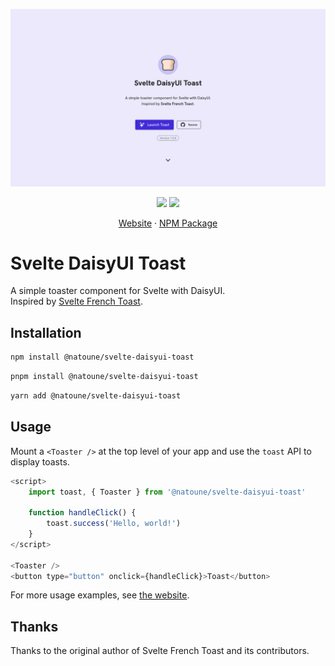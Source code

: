 ![Header Image](/header-image.png)
<p align="center">
<img src="https://badgen.net/badge/license/MIT/422ad5" />
<img src="https://badgen.net/npm/v/@natoune/svelte-daisyui-toast" />
</p>
<p align="center">
<a href="https://natoune.github.io/svelte-daisyui-toast">Website</a> · <a href="https://npmjs.com/package/@natoune/svelte-daisyui-toast">NPM Package</a>
</p>

# Svelte DaisyUI Toast

A simple toaster component for Svelte with DaisyUI.  
Inspired by [Svelte French Toast](https://github.com/kbrgl/svelte-french-toast).

## Installation

```bash
npm install @natoune/svelte-daisyui-toast
```

```bash
pnpm install @natoune/svelte-daisyui-toast
```

```bash
yarn add @natoune/svelte-daisyui-toast
```

## Usage

Mount a `<Toaster />` at the top level of your app and use the `toast` API to display toasts.

```js
<script>
    import toast, { Toaster } from '@natoune/svelte-daisyui-toast'

    function handleClick() {
        toast.success('Hello, world!')
    }
</script>

<Toaster />
<button type="button" onclick={handleClick}>Toast</button>
```

For more usage examples, see [the website](https://natoune.github.io/svelte-daisyui-toast).

## Thanks

Thanks to the original author of Svelte French Toast and its contributors.
